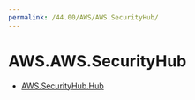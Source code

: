 ```yaml
---
permalink: /44.00/AWS/AWS.SecurityHub/
---
```


# AWS.AWS.SecurityHub



* [AWS.SecurityHub.Hub](AWS.SecurityHub.Hub.md)